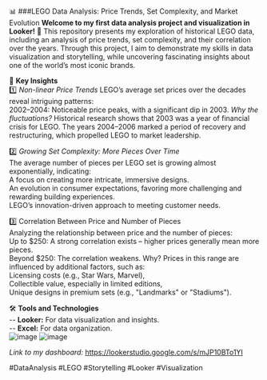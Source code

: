 
📊 ###LEGO Data Analysis: Price Trends, Set Complexity, and Market Evolution
**Welcome to my first data analysis project and visualization in Looker!** 🚀 
This repository presents my exploration of historical LEGO data, including an analysis of price trends, set complexity, and their correlation over the years. Through this project, I aim to demonstrate my skills in data visualization and storytelling, while uncovering fascinating insights about one of the world’s most iconic brands.

🧩 **Key Insights**  
1️⃣ *Non-linear Price Trends*
LEGO’s average set prices over the decades reveal intriguing patterns:  
2002–2004: Noticeable price peaks, with a significant dip in 2003.
*Why the fluctuations?*
Historical research shows that 2003 was a year of financial crisis for LEGO. The years 2004–2006 marked a period of recovery and restructuring, which propelled LEGO to market leadership.

2️⃣ *Growing Set Complexity: More Pieces Over Time*  
The average number of pieces per LEGO set is growing almost exponentially, indicating:  
A focus on creating more intricate, immersive designs.  
An evolution in consumer expectations, favoring more challenging and rewarding building experiences.  
LEGO’s innovation-driven approach to meeting customer needs.  

3️⃣ Correlation Between Price and Number of Pieces  
Analyzing the relationship between price and the number of pieces:    
Up to $250: A strong correlation exists – higher prices generally mean more pieces.     
Beyond $250: The correlation weakens. Why? Prices in this range are influenced by additional factors, such as:    
Licensing costs (e.g., Star Wars, Marvel),  
Collectible value, especially in limited editions,  
Unique designs in premium sets (e.g., "Landmarks" or "Stadiums").    

🛠 **Tools and Technologies**  
-- **Looker:** For data visualization and insights.  
-- **Excel:** For data organization.  
![image](https://github.com/user-attachments/assets/0c28baa9-2625-4051-b3b2-74ddc4308f03)
![image](https://github.com/user-attachments/assets/ee7c6a8d-6118-4d12-b4d4-f058812fc3cd)

*Link to my dashboard:*
https://lookerstudio.google.com/s/mJP10BTo1YI


#DataAnalysis #LEGO #Storytelling #Looker #Visualization
